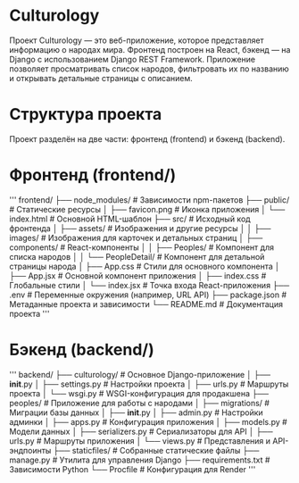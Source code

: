 # Culturology

Проект Culturology — это веб-приложение, которое представляет информацию о народах мира. Фронтенд построен на React, бэкенд — на Django с использованием Django REST Framework. Приложение позволяет просматривать список народов, фильтровать их по названию и открывать детальные страницы с описанием.

# Структура проекта

Проект разделён на две части: фронтенд (frontend) и бэкенд (backend).
# Фронтенд (frontend/)

'''
frontend/
├── node_modules/         # Зависимости npm-пакетов
├── public/               # Статические ресурсы
│   ├── favicon.png       # Иконка приложения
│   └── index.html        # Основной HTML-шаблон
├── src/                  # Исходный код фронтенда
│   ├── assets/           # Изображения и другие ресурсы
│   │   ├── images/       # Изображения для карточек и детальных страниц
│   ├── components/       # React-компоненты
│   │   ├── Peoples/      # Компонент для списка народов
│   │   └── PeopleDetail/ # Компонент для детальной страницы народа
│   ├── App.css           # Стили для основного компонента
│   ├── App.jsx           # Основной компонент приложения
│   ├── index.css         # Глобальные стили
│   └── index.jsx         # Точка входа React-приложения
├── .env                  # Переменные окружения (например, URL API)
├── package.json          # Метаданные проекта и зависимости
└── README.md             # Документация проекта
'''

# Бэкенд (backend/)
'''
backend/
├── culturology/          # Основное Django-приложение
│   ├── __init__.py
│   ├── settings.py       # Настройки проекта
│   ├── urls.py           # Маршруты проекта
│   └── wsgi.py           # WSGI-конфигурация для продакшена
├── peoples/              # Приложение для работы с народами
│   ├── migrations/       # Миграции базы данных
│   ├── __init__.py
│   ├── admin.py          # Настройки админки
│   ├── apps.py           # Конфигурация приложения
│   ├── models.py         # Модели данных
│   ├── serializers.py    # Сериализаторы для API
│   ├── urls.py           # Маршруты приложения
│   └── views.py          # Представления и API-эндпоинты
├── staticfiles/          # Собранные статические файлы
├── manage.py             # Утилита для управления Django
├── requirements.txt      # Зависимости Python
└── Procfile              # Конфигурация для Render
'''
